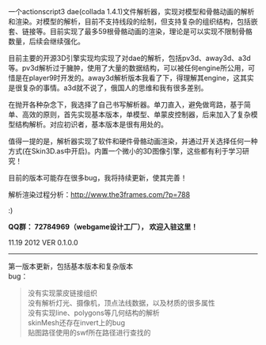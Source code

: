 一个actionscript3 dae(collada 1.4.1)文件解析器，实现对模型和骨骼动画的解析和渲染。对模型的解析，目前不支持线段的绘制，但支持复杂的组织结构，包括嵌套、链接等。目前实现了最多59根骨骼动画的渲染，理论是可以实现不限制骨骼数量，后续会继续强化。

目前主要的开源3D引擎实现均实现了对dae的解析，包括pv3d、away3d、a3d等。pv3d解析过于臃肿，使用了大量的数据结构，可以被任何engine所公用，可惜是在player9时开发的。away3d解析版本我看了下，得理解其engine，这其实是很复杂的事情。a3d就不说了，俄国人的思维和我有很多差别。

在抛开各种杂念下，我选择了自己书写解析器。单刀直入，避免做弯路，基于简单、高效的原则，首先实现基本版本，单模型、单蒙皮控制器，后来加入了复杂模型结构解析。对应初识者，基本版本是很有用处的。

值得一提的是，解析器实现了软件和硬件骨骼动画渲染，并通过开关选择任何一种方式(在Skin3D.as中开启)。内置一个微小的3D图像引擎，这些都有利于学习研究！

目前的版本可能存在很多bug，我将持续更新，使其完善！

解析渲染过程分析：http://www.the3frames.com/?p=788

:)

<strong>QQ群： 72784969（webgame设计工厂）， 欢迎入驻这里！</strong>

11.19 2012
VER 0.1.0.0

---

第一版本更新，包括基本版本和复杂版本<br>
bug：<br>
> 没有实现蒙皮链接组织 <br>
> 没有解析灯光、摄像机，顶点法线数据，以及材质的很多属性<br>
> 没有实现line、polygons等几何结构的解析<br>
> skinMesh还存在invert上的bug<br>
> 贴图路径使用的swf所在路径进行查找的